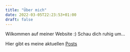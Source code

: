 ```yaml
---
title: "Über mich"
date: 2022-03-05T22:23:53+01:00
draft: false
---
```


Wilkommen auf meiner Website :)
Schau dich ruhig um...

Hier gibt es meine aktuellen [Posts](/posts)